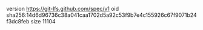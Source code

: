 version https://git-lfs.github.com/spec/v1
oid sha256:14d6d96736c38a041caa1702d5a92c53f9b7e4c155926c67f9071b24f3dc8feb
size 11104
